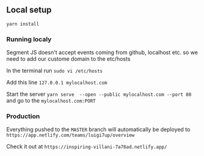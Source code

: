 

## Local setup

```
yarn install
```




### Running localy

Segment JS doesn't accept events coming from github, localhost etc. so we need to add our custome domain to the etc/hosts

In the terminal run `sudo vi /etc/hosts`

Add this line `127.0.0.1 mylocalhost.com`

Start the server `yarn serve  --open --public mylocalhost.com --port 80` and go to the `mylocalhost.com:PORT`



### Production

Everything pushed to the `MASTER` branch will automatically be deployed to `https://app.netlify.com/teams/luigi7up/overview`

Check it out at `https://inspiring-villani-7a78ad.netlify.app/`

